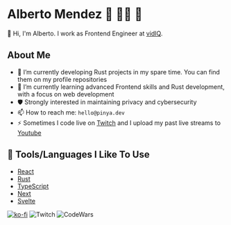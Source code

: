 # Alberto Mendez 🦀 🏴‍☠️ 🍍

👋 Hi, I'm Alberto. I work as Frontend Engineer at [vidIQ](https://vidiq.com/).

## About Me

- 🔭 I’m currently developing Rust projects in my spare time. You can find them on my profile repositories
- 🌱 I’m currently learning advanced Frontend skills and Rust development, with a focus on web development
- 🛡️ Strongly interested in maintaining privacy and cybersecurity
- 📫 How to reach me: `hello@pinya.dev`
- ⚡ Sometimes I code live on [Twitch](https://twitch.tv/piny4man) and I upload my past live streams to [Youtube](https://www.youtube.com/@piny4man)

## 🔧 Tools/Languages I Like To Use

- [React](https://react.dev/)
- [Rust](https://www.rust-lang.org/)
- [TypeScript](https://www.typescriptlang.org/)
- [Next](https://nextjs.org/)
- [Svelte](https://svelte.dev/)

[![ko-fi](https://ko-fi.com/img/githubbutton_sm.svg)](https://ko-fi.com/J3J7ND0UU) ![Twitch](https://img.shields.io/twitch/status/piny4man?label=Twitch&style=for-the-badge&logo=twitch&logoColor=white&color=mediumpurple) ![CodeWars](https://www.codewars.com/users/piny4man/badges/micro) 
<!--
**piny4man/piny4man** is a ✨ _special_ ✨ repository because its `README.md` (this file) appears on your GitHub profile.

Here are some ideas to get you started:

- 🔭 I’m currently working on ...
- 🌱 I’m currently learning ...
- 👯 I’m looking to collaborate on ...
- 🤔 I’m looking for help with ...
- 💬 Ask me about ...
- 📫 How to reach me: ...
- 😄 Pronouns: ...
- ⚡ Fun fact: ...
-->
